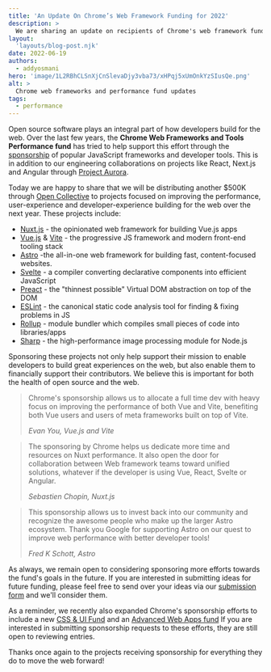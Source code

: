 ```yaml
---
title: 'An Update On Chrome’s Web Framework Funding for 2022'
description: >
  We are sharing an update on recipients of Chrome's web framework funding
layout:
  'layouts/blog-post.njk'
date: 2022-06-19
authors:
  - addyosmani
hero: 'image/1L2RBhCLSnXjCnSlevaDjy3vba73/xHPqj5xUmOnkYzSIusQe.png'
alt: >
  Chrome web frameworks and performance fund updates
tags:
  - performance
---
```


Open source software plays an integral part of how developers build for the web. Over the last few years, the **Chrome Web Frameworks and Tools Performance fund** has tried to help support this effort through the [sponsorship](https://blog.opencollective.com/chromes-framework-of-open-source-investment/) of popular JavaScript frameworks and developer tools. This is in addition to our engineering collaborations on projects like React, Next.js and Angular through [Project Aurora](https://web.dev/aurora).

Today we are happy to share that we will be distributing another $500K through [Open Collective](https://opencollective.com/) to projects focused on improving the performance, user-experience and developer-experience building for the web over the next year. These projects include:

-   [Nuxt.js](https://nuxtjs.org/) - the opinionated web framework for building Vue.js apps
-   [Vue.js](https://vuejs.org/) &amp; [Vite](https://vitejs.dev/) - the progressive JS framework and modern front-end tooling stack
-   [Astro](https://astro.build/) -the all-in-one web framework for building fast, content-focused websites.
-   [Svelte](https://svelte.dev/) - a compiler converting declarative components into efficient JavaScript
-   [Preact](https://preactjs.com/) - the "thinnest possible" Virtual DOM abstraction on top of the DOM
-   [ESLint](https://eslint.org/) - the canonical static code analysis tool for finding & fixing problems in JS
-   [Rollup](https://rollupjs.org/) - module bundler which compiles small pieces of code into libraries/apps
-   [Sharp](https://sharp.pixelplumbing.com/) - the high-performance image processing module for Node.js

Sponsoring these projects not only help support their mission to enable developers to build great experiences on the web, but also enable them to financially support their contributors. We believe this is important for both the health of open source and the web.

<blockquote>
  <p>
    Chrome's sponsorship allows us to allocate a full time dev with heavy focus on improving the performance of both Vue and Vite, benefiting both Vue users and users of meta frameworks built on top of Vite.
  </p>
  <cite>
    Evan You, Vue.js and Vite
  </cite>
</blockquote>

<blockquote>
  <p>
    The sponsoring by Chrome helps us dedicate more time and resources on Nuxt performance. It also open the door for collaboration between Web framework teams toward unified solutions, whatever if the developer is using Vue, React, Svelte or Angular.
  </p>
  <cite>
    Sebastien Chopin, Nuxt.js
  </cite>
</blockquote>

<blockquote>
  <p>
    This sponsorship allows us to invest back into our community and recognize the awesome people who make up the larger Astro ecosystem. Thank you Google for supporting Astro on our quest to improve web performance with better developer tools!
  </p>
  <cite>
    Fred K Schott, Astro
  </cite>
</blockquote>

As always, we remain open to considering sponsoring more efforts towards the fund's goals in the future. If you are interested in submitting ideas for future funding, please feel free to send over your ideas via our [submission form](https://forms.gle/BbshCNVaDFK7NJoU6) and we'll consider them.

As a reminder, we recently also expanded Chrome's sponsorship efforts to include a new [CSS & UI Fund](https://web.dev/ui-fund/) and an [Advanced Web Apps fund](https://developer.chrome.com/blog/advanced-web-apps-fund/) If you are interested in submitting sponsorship requests to these efforts, they are still open to reviewing entries.

Thanks once again to the projects receiving sponsorship for everything they do to move the web forward!